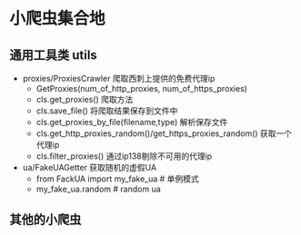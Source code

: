 # 小爬虫集合地

## 通用工具类 utils
- proxies/ProxiesCrawler 爬取西刺上提供的免费代理ip
    - GetProxies(num_of_http_proxies, num_of_https_proxies)
    - cls.get_proxies() 爬取方法
    - cls.save_file() 将爬取结果保存到文件中
    - cls.get_proxies_by_file(filename,type) 解析保存文件
    - cls.get_http_proxies_random()/get_https_proxies_random() 获取一个代理ip
    - cls.filter_proxies() 通过ip138剔除不可用的代理ip
- ua/FakeUAGetter 获取随机的虚假UA
    - from FackUA import my_fake_ua # 单例模式
    - my_fake_ua.random # random ua
    
## 其他的小爬虫